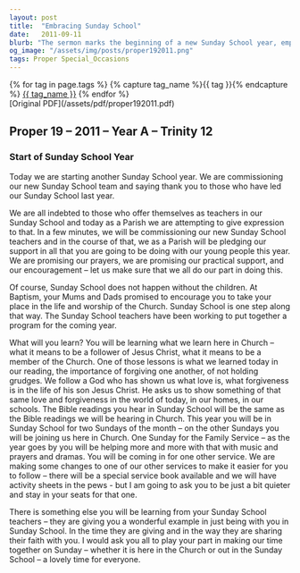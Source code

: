 ```yaml
---
layout: post
title:  "Embracing Sunday School"
date:   2011-09-11
blurb: "The sermon marks the beginning of a new Sunday School year, emphasizing the importance of the community's support for the teachers and students. It highlights the role of Sunday School in teaching children about being followers of Jesus Christ, the significance of forgiveness, and integrating with the larger church community. The sermon also notes changes to make services more accessible for children and the exemplary dedication of the Sunday School teachers."
og_image: "/assets/img/posts/proper192011.png"
tags: Proper Special_Occasions
---    
```

<div class="tag-pills">
  {% for tag in page.tags %}
    {% capture tag_name %}{{ tag }}{% endcapture %}
    <a href="{{ site.baseurl }}/tag/{{ tag_name | slugify }}" class="tag-pill">{{ tag_name }}</a>
  {% endfor %}
</div>
[Original PDF](/assets/pdf/proper192011.pdf)

## Proper 19 – 2011 – Year A – Trinity 12

### Start of Sunday School Year

Today we are starting another Sunday School year. We are commissioning our new Sunday School team and saying thank you to those who have led our Sunday School last year.

We are all indebted to those who offer themselves as teachers in our Sunday School and today as a Parish we are attempting to give expression to that. In a few minutes, we will be commissioning our new Sunday School teachers and in the course of that, we as a Parish will be pledging our support in all that you are going to be doing with our young people this year. We are promising our prayers, we are promising our practical support, and our encouragement – let us make sure that we all do our part in doing this.

Of course, Sunday School does not happen without the children. At Baptism, your Mums and Dads promised to encourage you to take your place in the life and worship of the Church. Sunday School is one step along that way. The Sunday School teachers have been working to put together a program for the coming year.

What will you learn? You will be learning what we learn here in Church – what it means to be a follower of Jesus Christ, what it means to be a member of the Church. One of those lessons is what we learned today in our reading, the importance of forgiving one another, of not holding grudges. We follow a God who has shown us what love is, what forgiveness is in the life of his son Jesus Christ. He asks us to show something of that same love and forgiveness in the world of today, in our homes, in our schools. The Bible readings you hear in Sunday School will be the same as the Bible readings we will be hearing in Church. This year you will be in Sunday School for two Sundays of the month – on the other Sundays you will be joining us here in Church. One Sunday for the Family Service – as the year goes by you will be helping more and more with that with music and prayers and dramas. You will be coming in for one other service. We are making some changes to one of our other services to make it easier for you to follow – there will be a special service book available and we will have activity sheets in the pews - but I am going to ask you to be just a bit quieter and stay in your seats for that one.

There is something else you will be learning from your Sunday School teachers – they are giving you a wonderful example in just being with you in Sunday School. In the time they are giving and in the way they are sharing their faith with you. I would ask you all to play your part in making our time together on Sunday – whether it is here in the Church or out in the Sunday School – a lovely time for everyone.
